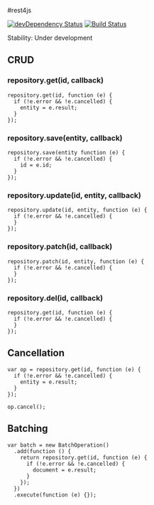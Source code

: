 #rest4js

[![devDependency Status](https://david-dm.org/gedbac/rest4js/dev-status.svg)](https://david-dm.org/gedbac/rest4js#info=devDependencies)
[![Build Status](https://secure.travis-ci.org/gedbac/rest4js.svg)](http://travis-ci.org/gedbac/rest4js)

Stability: Under development

## CRUD

### repository.get(id, callback)

    repository.get(id, function (e) {
      if (!e.error && !e.cancelled) {
        entity = e.result;
      }
    });

### repository.save(entity, callback)

    repository.save(entity function (e) {
      if (!e.error && !e.cancelled) {
        id = e.id;
      }
    });

### repository.update(id, entity, callback)

    repository.update(id, entity, function (e) {
      if (!e.error && !e.cancelled) {
      }
    });

### repository.patch(id, callback)

    repository.patch(id, entity, function (e) {
      if (!e.error && !e.cancelled) {
      }
    });

### repository.del(id, callback)

    repository.get(id, function (e) {
      if (!e.error && !e.cancelled) {
      }
    });

## Cancellation

    var op = repository.get(id, function (e) {
      if (!e.error && !e.cancelled) {
        entity = e.result;
      }
    });

    op.cancel();
    
## Batching

    var batch = new BatchOperation()
      .add(function () {
        return repository.get(id, function (e) {
          if (!e.error && !e.cancelled) {
            document = e.result;
          }
        });
      })
      .execute(function (e) {});
